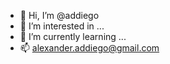 - 👋 Hi, I’m @addiego
- 👀 I’m interested in ...
- 🌱 I’m currently learning ...
- 📫 alexander.addiego@gmail.com
